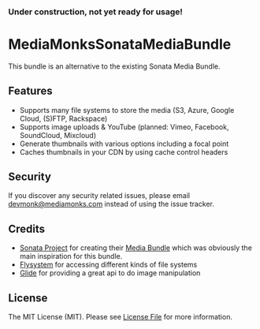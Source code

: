 ### Under construction, not yet ready for usage!

# MediaMonksSonataMediaBundle

This bundle is an alternative to the existing Sonata Media Bundle.

## Features

- Supports many file systems to store the media (S3, Azure, Google Cloud, (S)FTP, Rackspace)
- Supports image uploads & YouTube (planned: Vimeo, Facebook, SoundCloud, Mixcloud)
- Generate thumbnails with various options including a focal point
- Caches thumbnails in your CDN by using cache control headers

## Security

If you discover any security related issues, please email devmonk@mediamonks.com instead of using the issue tracker.

## Credits

- [Sonata Project](https://sonata-project.org/) for creating their [Media Bundle](https://github.com/sonata-project/SonataMediaBundle) which was obviously the main inspiration for this bundle.
- [Flysystem](https://flysystem.thephpleague.com/) for accessing different kinds of file systems
- [Glide](http://glide.thephpleague.com/) for providing a great api to do image manipulation

## License

The MIT License (MIT). Please see [License File](LICENSE) for more information.
